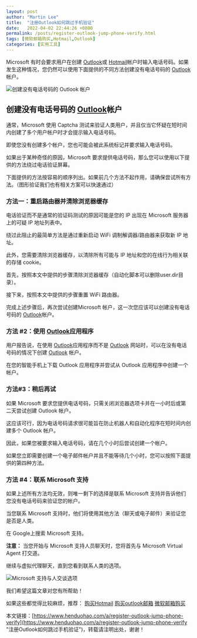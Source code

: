 ```yaml
---
layout: post  
author: "Martin Lee"  
title:  "注册Outlook如何跳过手机验证"  
date:   2022-04-02 22:44:26 +0800  
permalink: /posts/register-outlook-jump-phone-verify.html  
tags: [微软邮箱购买,Hotmail,Outlook]  
categories: [实用工具]  
---
```

Microsoft 有时会要求用户在创建 [Outlook](https://www.henduohao.com/tag/outlook "Outlook是互联网免费电子邮件提供商之一，是一种微软邮箱。")或 [Hotmail](https://www.henduohao.com/tag/hotmail "Hotmail是互联网免费电子邮件提供商之一，是一种微软邮箱。")帐户时输入电话号码。如果发生这种情况，您仍然可以使用下面提供的不同方法创建没有电话号码的 [Outlook](https://www.henduohao.com/tag/outlook "Outlook是互联网免费电子邮件提供商之一，是一种微软邮箱。")帐户。

![创建没有电话号码的 Outlook 帐户](https://p3-juejin.byteimg.com/tos-cn-i-k3u1fbpfcp/74d8eccaf31749d5a975b1249835d5f9~tplv-k3u1fbpfcp-zoom-1.image)

## 创建没有电话号码的 [Outlook](https://www.henduohao.com/tag/outlook "Outlook是互联网免费电子邮件提供商之一，是一种微软邮箱。")帐户

通常，Microsoft 使用 Captcha 测试来验证人类用户，并且仅当它怀疑在短时间内创建了多个用户帐户时才会提示输入电话号码。

即使您没有创建多个帐户，您也可能会被此系统标记并要求输入电话号码。

如果出于某种奇怪的原因，Microsoft 要求提供电话号码，那么您可以使用以下提供的方法绕过电话验证屏幕。

下面提供的方法按容易的顺序列出。如果前几个方法不起作用，请确保尝试所有方法。（图形验证我们也有相关方案可以快速通过）

### 方法一：重启路由器并清除浏览器缓存

电话验证而不是通常的验证码测试的原因可能是您的 IP 出现在 Microsoft 服务器上的可疑 IP 地址列表中。

绕过此阻止的最简单方法是通过重新启动 WiFi 调制解调器/路由器来获取新 IP 地址。

此外，您需要清除浏览器缓存，以清除所有可能与 IP 地址和您的在线行为相关联的存储 cookie。

首先，按照本文中提供的步骤清除浏览器缓存（自动化脚本可以删除user.dir目录）。

接下来，按照本文中提供的步骤重置 WiFi 路由器。

完成上述步骤后，再次尝试创建Microsoft 帐户，这一次您应该可以创建没有电话号码的 [Outlook](https://www.henduohao.com/tag/outlook "Outlook是互联网免费电子邮件提供商之一，是一种微软邮箱。")帐户。

### 方法 #2：使用 [Outlook](https://www.henduohao.com/tag/outlook "Outlook是互联网免费电子邮件提供商之一，是一种微软邮箱。")应用程序

用户报告说，在使用 [Outlook](https://www.henduohao.com/tag/outlook "Outlook是互联网免费电子邮件提供商之一，是一种微软邮箱。")应用程序而不是 [Outlook](https://www.henduohao.com/tag/outlook "Outlook是互联网免费电子邮件提供商之一，是一种微软邮箱。") 网站时，可以在没有电话号码的情况下创建 [Outlook](https://www.henduohao.com/tag/outlook "Outlook是互联网免费电子邮件提供商之一，是一种微软邮箱。") 帐户。

在您的智能手机上下载 Outlook 应用程序并尝试从 Outlook 应用程序中创建一个帐户。

### 方法#3：稍后再试

如果 Microsoft 要求您提供电话号码，只需关闭浏览器选项卡并在一小时后或第二天尝试创建 Outlook 帐户。

这应该可行，因为电话号码请求很可能旨在防止机器人和自动化程序在短时间内创建多个 Outlook 帐户。

因此，如果您被要求输入电话号码，请在几个小时后尝试创建一个帐户。

如果您立即需要创建一个电子邮件帐户并且不能等待几个小时，您可以按照下面提供的第四种方法。

### 方法 #4：联系 Microsoft 支持

如果上述所有方法均无效，则唯一剩下的选择是联系 Microsoft 支持并告诉他们您没有电话号码来验证您的帐户。

当您联系 Microsoft 支持时，他们将使用其他方法（聊天或电子邮件）来验证您是否是人类。

在 Google上搜索 Microsoft 支持。

**注意：** 当您开始与 Microsoft 支持人员聊天时，您将首先与 Microsoft Virtual Agent 打交道。

继续与虚拟代理聊天，直到您看到联系人类的选项。

![Microsoft 支持与人交谈选项](https://p3-juejin.byteimg.com/tos-cn-i-k3u1fbpfcp/f22bcd22751f455d9af237a16d5da19b~tplv-k3u1fbpfcp-zoom-1.image)

我们希望这篇文章对您有所帮助！

如果这些都觉得比较麻烦，推荐： [购买Hotmail](https://www.henduohao.com/product/1037.html) [购买outlook邮箱](https://www.henduohao.com/product/1038.html) [微软邮箱购买](https://www.henduohao.com/tag/buy-hotmail "Outlook购买 Hotmail购买 Live购买 微软邮箱购买 微软账号购买")

本文链接：[https://www.henduohao.com/a/register-outlook-jump-phone-verify](https://www.henduohao.com/a/register-outlook-jump-phone-verify "注册Outlook如何跳过手机验证")，转载请注明出处，谢谢！